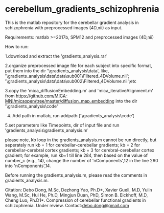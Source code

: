 # cerebellum_gradients_schizophrenia
This is the matlab repository for the cerebellar gradient analysis in schizophrenia with preprocessed images (4D,nii) as input.

Requirements:
matlab >=2017b, SPM12 and preprocessed images (4D,nii)

How to run:

1.download and extract the 'gradients_analysis.rar'

2.organize preprocessed image file for each subject into specific format, put them into the dir '\gradients_analysis\data\', like, '\gradients_analysis\data\data\sub001\Filtered_4DVolume.nii';
'\gradients_analysis\data\data\sub002\Filtered_4DVolume.nii';etc

3.copy the 'mica_diffusionEmbedding.m' and 'mica_iterativeAlignment.m' from https://github.com/MICA-MNI/micaopen/tree/master/diffusion_map_embedding into the dir '\gradients_analysis\code\'

4. Add path in matlab, run addpath ('\gradients_analysis\code\')

5.set parameters like Timepoints, dir of input file and run 'gradients_analysis\gradients_analysis.m'

please note, kb loop in the gradients_analysis.m cannot be run directly, but seperately run kb = 1 for cerebellar-cerebellar gradients; kb = 2 for cerebellar-cerebral cortex gradients; kb = 3 for cerebral-cerebellar cortex gradient; 
for example, run kb=1 till line 284, then based on the value of number_c (e.g., 14), change the number of 'nComponents',12 in the line 290 into 'nComponents',14.

Before running the gradients_analysis.m, please read the comments in gradients_analysis.m. 

Citation: Debo Dong, M.Sc, Dezhong Yao, Ph.D*, Xavier Guell, M.D, Yulin Wang, M.Sc, Hui He, Ph.D, Mingjun Duan, PhD, Simon B. Eickhoff, M.D, Cheng Luo, Ph.D1*. Compression of cerebellar functional gradients in schizophrenia. Under review.
Contact:debo.dong@gmail.com
